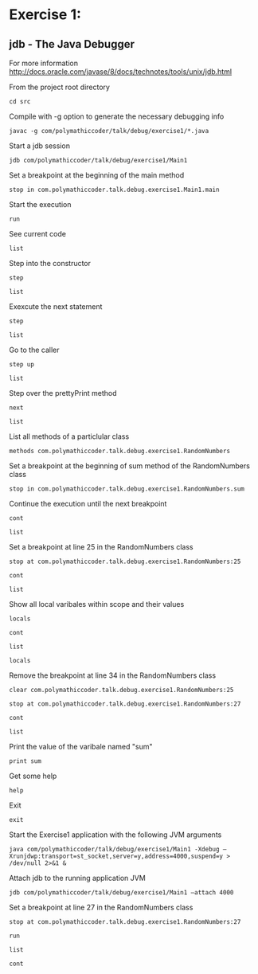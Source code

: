 # Exercise 1:

## jdb - The Java Debugger

For more information <http://docs.oracle.com/javase/8/docs/technotes/tools/unix/jdb.html>

From the project root directory

	cd src

Compile with -g option to generate the necessary debugging info

	javac -g com/polymathiccoder/talk/debug/exercise1/*.java
	
Start a jdb session

	jdb com/polymathiccoder/talk/debug/exercise1/Main1
	
Set a breakpoint at the beginning of the main method

	stop in com.polymathiccoder.talk.debug.exercise1.Main1.main

Start the execution

	run

See current code
	
	list
	
Step into the constructor
	
	step
	
	list
	
Exexcute the next statement
	
	step
	
	list
	
Go to the caller
		
	step up
	
	list
	
Step over the prettyPrint method
	
	next
	
	list
		
List all methods of a particlular class

	methods com.polymathiccoder.talk.debug.exercise1.RandomNumbers
		
Set a breakpoint at the beginning of sum method of the RandomNumbers class

	stop in com.polymathiccoder.talk.debug.exercise1.RandomNumbers.sum
	
Continue the execution until the next breakpoint
	
	cont
		
	list
	
Set a breakpoint at line 25 in the RandomNumbers class
		
	stop at com.polymathiccoder.talk.debug.exercise1.RandomNumbers:25
	
	cont
	
	list
	
Show all local varibales within scope and their values
	
	locals
	
	cont
	
	list
	
	locals
	
Remove the breakpoint at line 34 in the RandomNumbers class
	
	clear com.polymathiccoder.talk.debug.exercise1.RandomNumbers:25
	
	stop at com.polymathiccoder.talk.debug.exercise1.RandomNumbers:27
	
	cont
	
	list
	
Print the value of the varibale named "sum"
	
	print sum

Get some help
	
	help

Exit

	exit
	
Start the Exercise1 application with the following JVM arguments

	java com/polymathiccoder/talk/debug/exercise1/Main1 -Xdebug –Xrunjdwp:transport=st_socket,server=y,address=4000,suspend=y > /dev/null 2>&1 &

Attach jdb to the running application JVM

	jdb com/polymathiccoder/talk/debug/exercise1/Main1 –attach 4000
	
Set a breakpoint at line 27 in the RandomNumbers class

	stop at com.polymathiccoder.talk.debug.exercise1.RandomNumbers:27
	
	run
	
	list
	
	cont